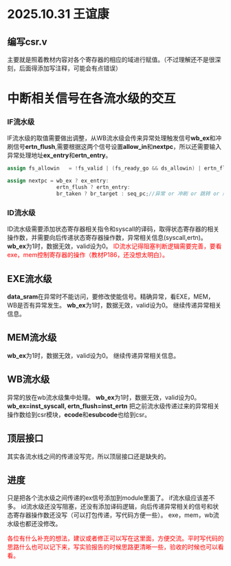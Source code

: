 # 2025.10.31 王谊康
## 编写csr.v
主要就是照着教材内容对各个寄存器的相应的域进行赋值。（不过理解还不是很深刻，后面得添加写注释，可能会有点错误）

# 中断相关信号在各流水级的交互
### IF流水级
IF流水级的取值需要做出调整，从WB流水级会传来异常处理触发信号**wb_ex**和冲刷信号**ertn_flush**,需要根据这两个信号设置**allow_in**和**nextpc**，所以还需要输入异常处理地址**ex_entry**和**ertn_entry**。
```verilog
assign fs_allowin   = !fs_valid | (fs_ready_go && ds_allowin) | ertn_flush |wb_ex;//冲刷和WB处理异常时不能取值
```
```verilog
assign nextpc = wb_ex ? ex_entry:
                ertn_flush ? ertn_entry:
                br_taken ? br_target : seq_pc;//异常 or 冲刷 or 跳转 or 顺序
```

### ID流水级
ID流水级需要添加状态寄存器相关指令和syscall的译码，取得状态寄存器的相关操作数，并需要向后传递状态寄存器操作数，异常相关信息(syscall,ertn)。
**wb_ex**为1时，数据无效，valid设为0。
<font color="#ff0000">ID流水记得阻塞判断逻辑需要完善，要看exe，mem控制寄存器的操作（教材P186，还没想太明白）。</font>

## EXE流水级
**data_sram**在异常时不能访问，要修改使能信号。精确异常，看EXE，MEM，WB是否有异常发生。
**wb_ex**为1时，数据无效，valid设为0。
继续传递异常相关信息。

## MEM流水级
**wb_ex**为1时，数据无效，valid设为0。
继续传递异常相关信息。


## WB流水级
异常的放在wb流水级集中处理。
**wb_ex**为1时，数据无效，valid设为0。
**wb_ex=inst_syscall, ertn_flush=inst_ertn**
把之前流水级传递过来的异常相关操作数给到csr模块，**ecode**和**esubcode**也给到csr。

## 顶层接口
其实各流水线之间的传递没写完，所以顶层接口还是缺失的。
## 进度
只是把各个流水级之间传递的ex信号添加到module里面了。
if流水级应该差不多。
id流水级还没写阻塞，还没有添加译码逻辑，向后传递异常相关的信号和状态寄存器操作数还没写（可以打包传递，写代码方便一些）。
exe，mem，wb流水级也都还没修改。

<font color="#ff0000">各位有什么补充的想法，建议或者修正可以写在这里面，方便交流。平时写代码的思路什么也可以记下来，写实验报告的时候思路更清晰一些，验收的时候也可以看看。</font>



